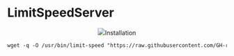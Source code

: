 
# LimitSpeedServer
<p align="center"><img src="https://i.postimg.cc/pdzDkzCk/IMG-20221213-135708.jpg"


# Installation 
```html
wget -q -O /usr/bin/limit-speed "https://raw.githubusercontent.com/GH-reyz/limit/main/limit-speed.sh" && chmod +x /usr/bin/limit-speed && apt install make && apt install gcc && apt install shc

````
